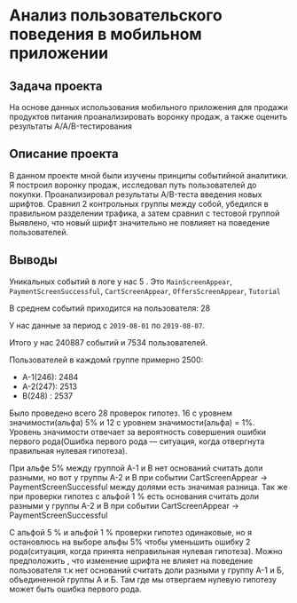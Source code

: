 # Анализ пользовательского поведения в мобильном приложении
## Задача проекта  
На основе данных использования мобильного приложения для продажи продуктов питания проанализировать воронку продаж, а также оценить результаты A/A/B-тестирования 
## Описание проекта 
В данном проекте мной были изучены принципы событийной аналитики. Я построил
воронку продаж, исследовал путь пользователей до покупки. Проанализировал
результаты A/B-теста введения новых шрифтов. Сравнил 2 контрольных группы между
собой, убедился в правильном разделении трафика, а затем сравнил с тестовой группой
Выявлено, что новый шрифт значительно не повлияет на поведение пользователей.
## Выводы

Уникальных событий в логе  у нас 5 . Это `MainScreenAppear`, `PaymentScreenSuccessful`, `CartScreenAppear`,
      `OffersScreenAppear`, `Tutorial`
      
В среднем событий приходится на пользователя: 28

У нас данные за период с `2019-08-01` по `2019-08-07`.

Итого у нас 240887 событий и 7534 пользователей.

Пользователей в каждомй группе примерно 2500:
- А-1(246):    2484
- А-2(247):    2513
- В(248) :      2537

Было проведено всего 28 проверок гипотез. 16 с уровнем значимости(альфа) 5% и 12 с уровнем значимости(альфа) = 1%. Уровень значимости отвечает за  вероятность совершения ошибки первого рода(Ошибка первого рода — ситуация, когда отвергнута правильная нулевая гипотеза).
 
При альфе 5%  между группой А-1 и В нет оснований считать доли разными, но вот у группы А-2 и В при событии CartScreenAppear → PaymentScreenSuccessful между долями есть значимая разница. Так же при проверки гипотез с альфой 1 % есть основания считать доли разными у группы А-2 и В при событии CartScreenAppear → PaymentScreenSuccessful

С альфой 5 % и альфой 1 % проверки гипотез одинаковые, но я остановлюсь на выборе альфы 5% чтобы уменьшить ошибку 2 рода(ситуация, когда принята неправильная нулевая гипотеза). Можно предположить , что изменение шрифта не влияет на поведение пользователя т.к нет оснований считать доли разными у группу А-1 и Б, объединенной группы А и Б. Там где мы отвергаем нулевую гипотезу может быть ошибка первого рода.
